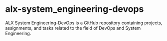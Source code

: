 # alx-system_engineering-devops
ALX System Engineering-DevOps is a GitHub repository containing projects, assignments, and tasks related to the field of DevOps and System Engineering.
